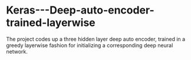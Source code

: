 # Keras---Deep-auto-encoder-trained-layerwise
The project codes up a three hidden layer deep auto encoder, trained in a greedy layerwise fashion for initializing a corresponding deep neural network.
